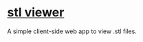 [stl viewer](http://joeiddon.me/stl_viewer)
=========

A simple client-side web app to view .stl files.

